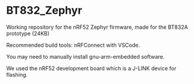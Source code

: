 # BT832_Zephyr
Working repository for the nRF52 Zephyr firmware, made for the BT832A prototype (24KB)

Recommended build tools: nRFConnect with VSCode.

You may need to manually install gnu-arm-embedded software. 

We used the nRF52 development board which is a J-LINK device for flashing.